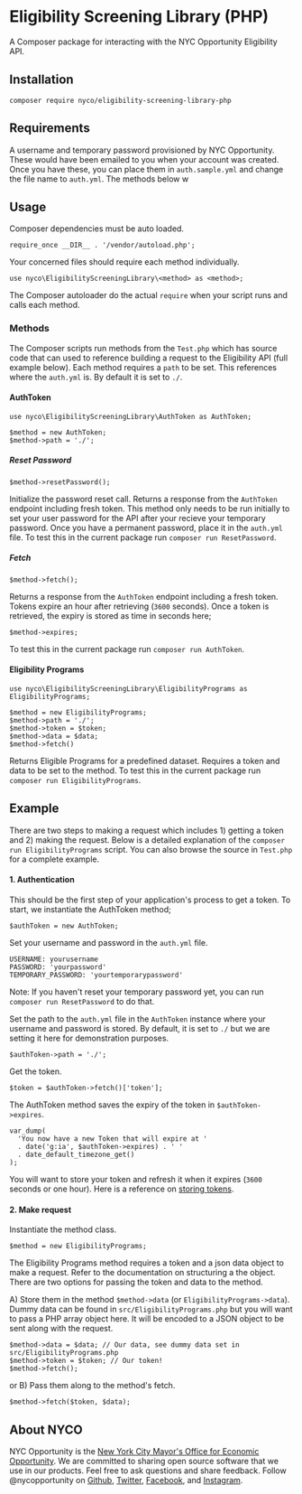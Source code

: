 # Eligibility Screening Library (PHP)
A Composer package for interacting with the NYC Opportunity Eligibility API.

## Installation

    composer require nyco/eligibility-screening-library-php

## Requirements

A username and temporary password provisioned by NYC Opportunity. These would have been emailed to you when your account was created. Once you have these, you can place them in `auth.sample.yml` and change the file name to `auth.yml`. The methods below w

## Usage

Composer dependencies must be auto loaded.

    require_once __DIR__ . '/vendor/autoload.php';

Your concerned files should require each method individually.

    use nyco\EligibilityScreeningLibrary\<method> as <method>;

The Composer autoloader do the actual `require` when your script runs and calls each method.

### Methods

The Composer scripts run methods from the `Test.php` which has source code that can used to reference building a request to the Eligibility API (full example below). Each method requires a `path` to be set. This references where the `auth.yml` is. By default it is set to `./`.

#### AuthToken

    use nyco\EligibilityScreeningLibrary\AuthToken as AuthToken;

    $method = new AuthToken;
    $method->path = './';

##### Reset Password

    $method->resetPassword();

Initialize the password reset call. Returns a response from the `AuthToken` endpoint including fresh token. This method only needs to be run initially to set your user password for the API after your recieve your temporary password. Once you have a permanent password, place it in the `auth.yml` file. To test this in the current package run `composer run ResetPassword`.

##### Fetch

    $method->fetch();

Returns a response from the `AuthToken` endpoint including a fresh token. Tokens expire an hour after retrieving (`3600` seconds). Once a token is retrieved, the expiry is stored as time in seconds here;

    $method->expires;

To test this in the current package run `composer run AuthToken`.

#### Eligibility Programs

    use nyco\EligibilityScreeningLibrary\EligibilityPrograms as EligibilityPrograms;

    $method = new EligibilityPrograms;
    $method->path = './';
    $method->token = $token;
    $method->data = $data;
    $method->fetch()

Returns Eligible Programs for a predefined dataset. Requires a token and data to be set to the method. To test this in the current package run `composer run EligibilityPrograms`.

## Example

There are two steps to making a request which includes 1) getting a token and 2) making the request. Below is a detailed explanation of the `composer run EligibilityPrograms` script. You can also browse the source in `Test.php` for a complete example.

#### 1. Authentication

This should be the first step of your application's process to get a token. To start, we instantiate the AuthToken method;

    $authToken = new AuthToken;

Set your username and password in the `auth.yml` file.

    USERNAME: yourusername
    PASSWORD: 'yourpassword'
    TEMPORARY_PASSWORD: 'yourtemporarypassword'

Note: If you haven't reset your temporary password yet, you can run `composer run ResetPassword` to do that.

Set the path to the `auth.yml` file in the `AuthToken` instance where your username and password is stored. By default, it is set to `./` but we are setting it here for demonstration purposes.

    $authToken->path = './';

Get the token.

    $token = $authToken->fetch()['token'];

The AuthToken method saves the expiry of the token in `$authToken->expires`.

    var_dump(
      'You now have a new Token that will expire at '
      . date('g:ia', $authToken->expires) . ' '
      . date_default_timezone_get()
    );

You will want to store your token and refresh it when it expires (`3600` seconds or one hour). Here is a reference on [storing tokens](https://auth0.com/docs/security/store-tokens).

#### 2. Make request

Instantiate the method class.

    $method = new EligibilityPrograms;

The Eligibility Programs method requires a token and a json data object to make a request. Refer to the documentation on structuring a the object. There are two options for passing the token and data to the method.

A) Store them in the method `$method->data` (or `EligibilityPrograms->data`). Dummy data can be found in `src/EligibilityPrograms.php` but you will want to pass a PHP array object here. It will be encoded to a JSON object to be sent along with the request.

    $method->data = $data; // Our data, see dummy data set in src/EligibilityPrograms.php
    $method->token = $token; // Our token!
    $method->fetch();

or B) Pass them along to the method's fetch.

    $method->fetch($token, $data);

## About NYCO

NYC Opportunity is the [New York City Mayor's Office for Economic Opportunity](http://nyc.gov/opportunity). We are committed to sharing open source software that we use in our products. Feel free to ask questions and share feedback. Follow @nycopportunity on [Github](https://github.com/orgs/CityOfNewYork/teams/nycopportunity), [Twitter](https://twitter.com/nycopportunity), [Facebook](https://www.facebook.com/NYCOpportunity/), and [Instagram](https://www.instagram.com/nycopportunity/).
